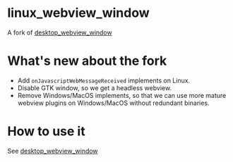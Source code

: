 # linux_webview_window

A fork of [desktop_webview_window](https://pub.dev/packages/desktop_webview_window)

# What's new about the fork

- Add `onJavascriptWebMessageReceived` implements on Linux.
- Disable GTK window, so we get a headless webview.
- Remove Windows/MacOS implements, so that we can use more mature webview plugins on Windows/MacOS without redundant binaries.

# How to use it

See [desktop_webview_window](https://pub.dev/packages/desktop_webview_window)


